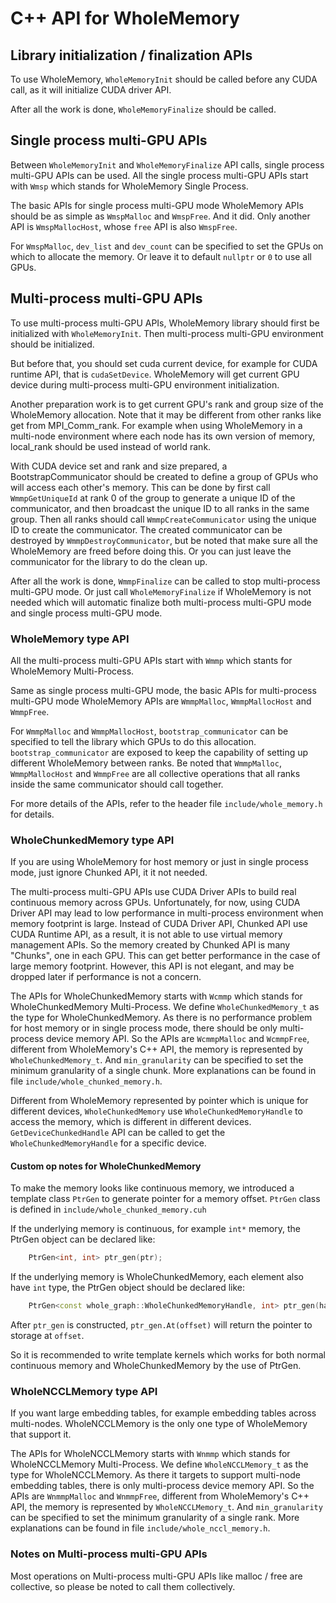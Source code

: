 # C++ API for WholeMemory

## Library initialization / finalization APIs

To use WholeMemory, `WholeMemoryInit` should be called before any CUDA call, as it will initialize CUDA driver API.

After all the work is done, `WholeMemoryFinalize` should be called.

## Single process multi-GPU APIs

Between `WholeMemoryInit` and `WholeMemoryFinalize` API calls, single process multi-GPU APIs can be used.
All the single process multi-GPU APIs start with `Wmsp` which stands for WholeMemory Single Process.

The basic APIs for single process multi-GPU mode WholeMemory APIs should be as simple as `WmspMalloc` and `WmspFree`. And it did.
Only another API is `WmspMallocHost`, whose `free` API is also `WmspFree`.

For `WmspMalloc`, `dev_list` and `dev_count` can be specified to set the GPUs on which to allocate the memory.
Or leave it to default `nullptr` or `0` to use all GPUs.

## Multi-process multi-GPU APIs

To use multi-process multi-GPU APIs, WholeMemory library should first be initialized with `WholeMemoryInit`.
Then multi-process multi-GPU environment should be initialized.

But before that, you should set cuda current device, for example for CUDA runtime API, that is `cudaSetDevice`.
WholeMemory will get current GPU device during multi-process multi-GPU environment initialization.

Another preparation work is to get current GPU's rank and group size of the WholeMemory allocation.
Note that it may be different from other ranks like get from MPI_Comm_rank.
For example when using WholeMemory in a multi-node environment where each node has its own version of memory, local_rank should be used instead of world rank.

With CUDA device set and rank and size prepared, a BootstrapCommunicator should be created to define a group of GPUs who will access each other's memory.
This can be done by first call `WmmpGetUniqueId` at rank 0 of the group to generate a unique ID of the communicator, and then broadcast the unique ID to all ranks in the same group.
Then all ranks should call `WmmpCreateCommunicator` using the unique ID to create the communicator. 
The created communicator can be destroyed by `WmmpDestroyCommunicator`, but be noted that make sure all the WholeMemory are freed before doing this. Or you can just leave the communicator for the library to do the clean up.

After all the work is done, `WmmpFinalize` can be called to stop multi-process multi-GPU mode.
Or just call `WholeMemoryFinalize` if WholeMemory is not needed which will automatic finalize both multi-process multi-GPU mode and single process multi-GPU mode.

### WholeMemory type API

All the multi-process multi-GPU APIs start with `Wmmp` which stants for WholeMemory Multi-Process.

Same as single process multi-GPU mode, the basic APIs for multi-process multi-GPU mode WholeMemory APIs are `WmmpMalloc`, `WmmpMallocHost` and `WmmpFree`.

For `WmmpMalloc` and `WmmpMallocHost`, `bootstrap_communicator` can be specified to tell the library which GPUs to do this allocation.
`bootstrap_communicator` are exposed to keep the capability of setting up different WholeMemory between ranks.
Be noted that `WmmpMalloc`, `WmmpMallocHost` and `WmmpFree` are all collective operations that all ranks inside the same communicator should call together.

For more details of the APIs, refer to the header file `include/whole_memory.h` for details.

### WholeChunkedMemory type API

If you are using WholeMemory for host memory or just in single process mode, just ignore Chunked API, it it not needed.

The multi-process multi-GPU APIs use CUDA Driver APIs to build real continuous memory across GPUs.
Unfortunately, for now, using CUDA Driver API may lead to low performance in multi-process environment when memory footprint is large.
Instead of CUDA Driver API, Chunked API use CUDA Runtime API, as a result, it is not able to use virtual memory management APIs.
So the memory created by Chunked API is many "Chunks", one in each GPU. This can get better performance in the case of large memory footprint.
However, this API is not elegant, and may be dropped later if performance is not a concern.

The APIs for WholeChunkedMemory starts with `Wcmmp` which stands for WholeChunkedMemory Multi-Process.
We define `WholeChunkedMemory_t` as the type for WholeChunkedMemory.
As there is no performance problem for host memory or in single process mode, 
there should be only multi-process device memory API.
So the APIs are `WcmmpMalloc` and `WcmmpFree`, different from WholeMemory's C++ API, the memory is represented by `WholeChunkedMemory_t`.
And `min_granularity` can be specified to set the minimum granularity of a single chunk.
More explanations can be found in file `include/whole_chunked_memory.h`.

Different from WholeMemory represented by pointer which is unique for different devices, `WholeChunkedMemory` use `WholeChunkedMemoryHandle` to access the memory, which is different in different devices.
`GetDeviceChunkedHandle` API can be called to get the `WholeChunkedMemoryHandle` for a specific device.

#### Custom op notes for WholeChunkedMemory

To make the memory looks like continuous memory, we introduced a template class `PtrGen` to generate pointer for a memory offset.
`PtrGen` class is defined in `include/whole_chunked_memory.cuh`

If the underlying memory is continuous, for example `int*` memory, the PtrGen object can be declared like:
```cpp
    PtrGen<int, int> ptr_gen(ptr);
```

If the underlying memory is WholeChunkedMemory, each element also have `int` type, the PtrGen object should be declared like:
```cpp
    PtrGen<const whole_graph::WholeChunkedMemoryHandle, int> ptr_gen(handle);
```

After `ptr_gen` is constructed, `ptr_gen.At(offset)` will return the pointer to storage at `offset`.

So it is recommended to write template kernels which works for both normal continuous memory and WholeChunkedMemory by the use of PtrGen.

### WholeNCCLMemory type API

If you want large embedding tables, for example embedding tables across multi-nodes. WholeNCCLMemory is the only one type of WholeMemory that support it.

The APIs for WholeNCCLMemory starts with `Wnmmp` which stands for WholeNCCLMemory Multi-Process.
We define `WholeNCCLMemory_t` as the type for WholeNCCLMemory.
As there it targets to support multi-node embedding tables, there is only multi-process device memory API.
So the APIs are `WnmmpMalloc` and `WnmmpFree`, different from WholeMemory's C++ API, the memory is represented by `WholeNCCLMemory_t`.
And `min_granularity` can be specified to set the minimum granularity of a single rank.
More explanations can be found in file `include/whole_nccl_memory.h`.

### Notes on Multi-process multi-GPU APIs

Most operations on Multi-process multi-GPU APIs like malloc / free are collective, so please be noted to call them collectively.
